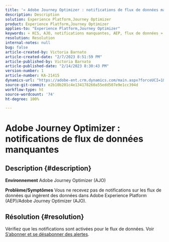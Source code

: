 ```yaml
---
title: '« Adobe Journey Optimizer : notifications de flux de données manquantes »'
description: Description
solution: Experience Platform,Journey Optimizer
product: Experience Platform,Journey Optimizer
applies-to: "Experience Platform,Journey Optimizer"
keywords: « KCS, AJO, notifications manquantes, AEP, flux de données »
resolution: Resolution
internal-notes: null
bug: false
article-created-by: Victoria Barnato
article-created-date: "2/7/2023 8:51:59 PM"
article-published-by: Victoria Barnato
article-published-date: "2/14/2023 8:30:43 PM"
version-number: 1
article-number: KA-21415
dynamics-url: "https://adobe-ent.crm.dynamics.com/main.aspx?forceUCI=1&pagetype=entityrecord&etn=knowledgearticle&id=3475a73e-29a7-ed11-aad1-6045bd0065f9"
source-git-commit: e2b10b201c4e134178260a55edd507e9e1cc394d
workflow-type: ht
source-wordcount: '74'
ht-degree: 100%

---
```


# Adobe Journey Optimizer : notifications de flux de données manquantes

## Description {#description}

<b>Environnement</b>
Adobe Journey Optimizer (AJO)


<b>Problème/Symptômes</b>
Vous ne recevez pas de notifications sur les flux de données qui ingèrent des données dans Adobe Experience Platform (AEP)/Adobe Journey Optimizer (AJO).


## Résolution {#resolution}


Vérifiez que les notifications sont activées pour le flux de données. Voir [S’abonner et se désabonner des alertes](https://experienceleague.adobe.com/docs/experience-platform/sources/ui-tutorials/alerts.html?lang=fr#subscribe-and-unsubscribe-to-alerts).


